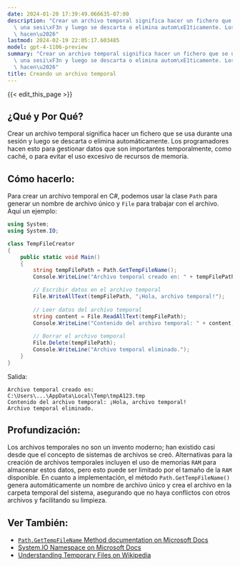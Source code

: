 ```yaml
---
date: 2024-01-20 17:39:49.066635-07:00
description: "Crear un archivo temporal significa hacer un fichero que se usa durante\
  \ una sesi\xF3n y luego se descarta o elimina autom\xE1ticamente. Los programadores\
  \ hacen\u2026"
lastmod: 2024-02-19 22:05:17.603485
model: gpt-4-1106-preview
summary: "Crear un archivo temporal significa hacer un fichero que se usa durante\
  \ una sesi\xF3n y luego se descarta o elimina autom\xE1ticamente. Los programadores\
  \ hacen\u2026"
title: Creando un archivo temporal
---
```


{{< edit_this_page >}}

## ¿Qué y Por Qué?
Crear un archivo temporal significa hacer un fichero que se usa durante una sesión y luego se descarta o elimina automáticamente. Los programadores hacen esto para gestionar datos que son importantes temporalmente, como caché, o para evitar el uso excesivo de recursos de memoria.

## Cómo hacerlo:
Para crear un archivo temporal en C#, podemos usar la clase `Path` para generar un nombre de archivo único y `File` para trabajar con el archivo. Aquí un ejemplo:

```C#
using System;
using System.IO;

class TempFileCreator
{
    public static void Main()
    {
        string tempFilePath = Path.GetTempFileName();
        Console.WriteLine("Archivo temporal creado en: " + tempFilePath);

        // Escribir datos en el archivo temporal
        File.WriteAllText(tempFilePath, "¡Hola, archivo temporal!");
        
        // Leer datos del archivo temporal
        string content = File.ReadAllText(tempFilePath);
        Console.WriteLine("Contenido del archivo temporal: " + content);
        
        // Borrar el archivo temporal
        File.Delete(tempFilePath);
        Console.WriteLine("Archivo temporal eliminado.");
    }
}
```

Salida:
```
Archivo temporal creado en: C:\Users\...\AppData\Local\Temp\tmpA123.tmp
Contenido del archivo temporal: ¡Hola, archivo temporal!
Archivo temporal eliminado.
```

## Profundización:
Los archivos temporales no son un invento moderno; han existido casi desde que el concepto de sistemas de archivos se creó. Alternativas para la creación de archivos temporales incluyen el uso de memorias `RAM` para almacenar estos datos, pero esto puede ser limitado por el tamaño de la `RAM` disponible. En cuanto a implementación, el método `Path.GetTempFileName()` genera automáticamente un nombre de archivo único y crea el archivo en la carpeta temporal del sistema, asegurando que no haya conflictos con otros archivos y facilitando su limpieza.

## Ver También:
- [`Path.GetTempFileName` Method documentation on Microsoft Docs](https://docs.microsoft.com/en-us/dotnet/api/system.io.path.gettempfilename)
- [System.IO Namespace on Microsoft Docs](https://docs.microsoft.com/en-us/dotnet/api/system.io)
- [Understanding Temporary Files on Wikipedia](https://en.wikipedia.org/wiki/Temporary_file)
